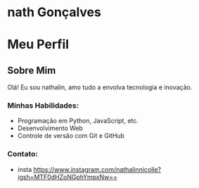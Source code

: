 # nath Gonçalves
# Meu Perfil

## Sobre Mim
Olá! Eu sou nathalin, amo tudo a envolva tecnologia e inovação.

### Minhas Habilidades:
- Programação em Python, JavaScript, etc.
- Desenvolvimento Web
- Controle de versão com Git e GitHub

### Contato:
- insta https://www.instagram.com/nathalinnicolle?igsh=MTF0dHZoNGphYmpxNw==